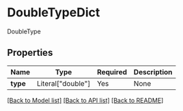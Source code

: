 # DoubleTypeDict

DoubleType

## Properties
| Name | Type | Required | Description |
| ------------ | ------------- | ------------- | ------------- |
**type** | Literal["double"] | Yes | None |


[[Back to Model list]](../../../README.md#models-v1-link) [[Back to API list]](../../../README.md#documentation-for-api-endpoints) [[Back to README]](../../../README.md)
